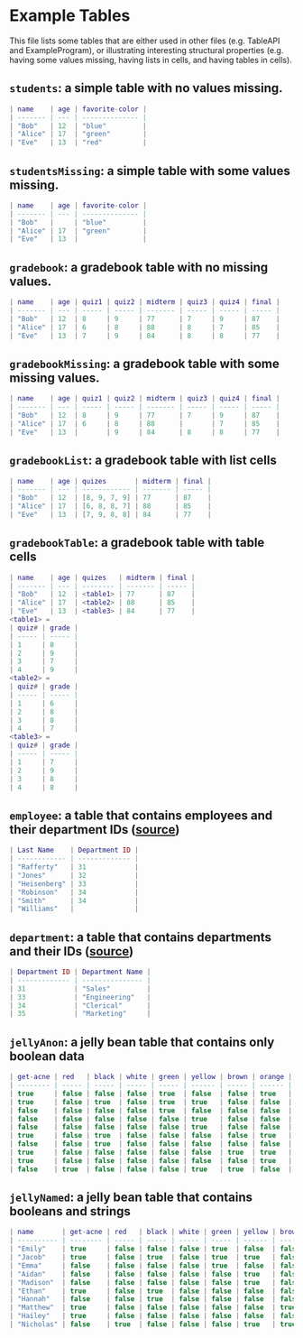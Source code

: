 # Example Tables

This file lists some tables that are either used in other files (e.g. TableAPI and ExampleProgram), or illustrating interesting structural properties (e.g. having some values missing, having lists in cells, and having tables in cells).

## `students`: a simple table with no values missing.

```lua
| name    | age | favorite-color |
| ------- | --- | -------------- |
| "Bob"   | 12  | "blue"         |
| "Alice" | 17  | "green"        |
| "Eve"   | 13  | "red"          |
```

## `studentsMissing`: a simple table with some values missing.

```lua
| name    | age | favorite-color |
| ------- | --- | -------------- |
| "Bob"   |     | "blue"         |
| "Alice" | 17  | "green"        |
| "Eve"   | 13  |                |
```

## `gradebook`: a gradebook table with no missing values.

```lua
| name    | age | quiz1 | quiz2 | midterm | quiz3 | quiz4 | final |
| ------- | --- | ----- | ----- | ------- | ----- | ----- | ----- |
| "Bob"   | 12  | 8     | 9     | 77      | 7     | 9     | 87    |
| "Alice" | 17  | 6     | 8     | 88      | 8     | 7     | 85    |
| "Eve"   | 13  | 7     | 9     | 84      | 8     | 8     | 77    |
```

## `gradebookMissing`: a gradebook table with some missing values.

```lua
| name    | age | quiz1 | quiz2 | midterm | quiz3 | quiz4 | final |
| ------- | --- | ----- | ----- | ------- | ----- | ----- | ----- |
| "Bob"   | 12  | 8     | 9     | 77      | 7     | 9     | 87    |
| "Alice" | 17  | 6     | 8     | 88      |       | 7     | 85    |
| "Eve"   | 13  |       | 9     | 84      | 8     | 8     | 77    |
```

## `gradebookList`: a gradebook table with list cells

```lua
| name    | age | quizes       | midterm | final |
| ------- | --- | ------------ | ------- | ----- |
| "Bob"   | 12  | [8, 9, 7, 9] | 77      | 87    |
| "Alice" | 17  | [6, 8, 8, 7] | 88      | 85    |
| "Eve"   | 13  | [7, 9, 8, 8] | 84      | 77    |
```

## `gradebookTable`: a gradebook table with table cells

```lua
| name    | age | quizes   | midterm | final |
| ------- | --- | -------- | ------- | ----- |
| "Bob"   | 12  | <table1> | 77      | 87    |
| "Alice" | 17  | <table2> | 88      | 85    |
| "Eve"   | 13  | <table3> | 84      | 77    |
<table1> =
| quiz# | grade |
| ----- | ----- |
| 1     | 8     |
| 2     | 9     |
| 3     | 7     |
| 4     | 9     |
<table2> =
| quiz# | grade |
| ----- | ----- |
| 1     | 6     |
| 2     | 8     |
| 3     | 8     |
| 4     | 7     |
<table3> =
| quiz# | grade |
| ----- | ----- |
| 1     | 7     |
| 2     | 9     |
| 3     | 8     |
| 4     | 8     |
```

## `employee`: a table that contains employees and their department IDs ([source](https://en.wikipedia.org/wiki/Join_(SQL)))

```lua
| Last Name    | Department ID |
| ------------ | ------------- |
| "Rafferty"   | 31            |
| "Jones"      | 32            |
| "Heisenberg" | 33            |
| "Robinson"   | 34            |
| "Smith"      | 34            |
| "Williams"   |               |
```

## `department`: a table that contains departments and their IDs ([source](https://en.wikipedia.org/wiki/Join_(SQL)))

```lua
| Department ID | Department Name |
| ------------- | --------------- |
| 31            | "Sales"         |
| 33            | "Engineering"   |
| 34            | "Clerical"      |
| 35            | "Marketing"     |
```

## `jellyAnon`: a jelly bean table that contains only boolean data

```lua
| get-acne | red   | black | white | green | yellow | brown | orange | pink  | purple |
| -------- | ----- | ----- | ----- | ----- | ------ | ----- | ------ | ----- | ------ |
| true     | false | false | false | true  | false  | false | true   | false | false  |
| true     | false | true  | false | true  | true   | false | false  | false | false  |
| false    | false | false | false | true  | false  | false | false  | true  | false  |
| false    | false | false | false | false | true   | false | false  | false | false  |
| false    | false | false | false | false | true   | false | false  | true  | false  |
| true     | false | true  | false | false | false  | false | true   | true  | false  |
| false    | false | true  | false | false | false  | false | false  | true  | false  |
| true     | false | false | false | false | false  | true  | true   | false | false  |
| true     | false | false | false | false | false  | false | true   | false | false  |
| false    | true  | false | false | false | true   | true  | false  | true  | false  |
```

## `jellyNamed`: a jelly bean table that contains booleans and strings

```lua
| name       | get-acne | red   | black | white | green | yellow | brown | orange | pink  | purple |
| ---------- | -------- | ----- | ----- | ----- | ----- | ------ | ----- | ------ | ----- | ------ |
| "Emily"    | true     | false | false | false | true  | false  | false | true   | false | false  |
| "Jacob"    | true     | false | true  | false | true  | true   | false | false  | false | false  |
| "Emma"     | false    | false | false | false | true  | false  | false | false  | true  | false  |
| "Aidan"    | false    | false | false | false | false | true   | false | false  | false | false  |
| "Madison"  | false    | false | false | false | false | true   | false | false  | true  | false  |
| "Ethan"    | true     | false | true  | false | false | false  | false | true   | true  | false  |
| "Hannah"   | false    | false | true  | false | false | false  | false | false  | true  | false  |
| "Matthew"  | true     | false | false | false | false | false  | true  | true   | false | false  |
| "Hailey"   | true     | false | false | false | false | false  | false | true   | false | false  |
| "Nicholas" | false    | true  | false | false | false | true   | true  | false  | true  | false  |
```

